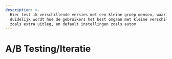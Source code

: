 ```yaml
---
description: >-
  Hier test ik verschillende versies met een kleine groep mensen, waarin
  duidelijk wordt hoe de gebruikers het best omgaan met kleine verschillen,
  zoals extra uitleg, en default instellingen zoals autom
---
```


# A/B Testing/Iteratie

